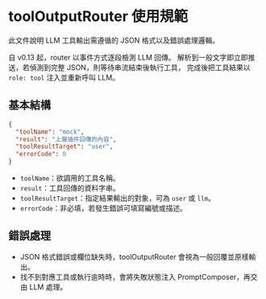 # toolOutputRouter 使用規範

此文件說明 LLM 工具輸出需遵循的 JSON 格式以及錯誤處理邏輯。

自 v0.13 起，router 以事件方式逐段檢測 LLM 回傳。
解析到一般文字即立即推送，若偵測到完整 JSON，則等待串流結束後執行工具，
完成後把工具結果以 `role: tool` 注入並重新呼叫 LLM。

## 基本結構
```json
{
  "toolName": "mock",
  "result": "上層插件回傳的內容",
  "toolResultTarget": "user",
  "errorCode": 0
}
```
- `toolName`：欲調用的工具名稱。
- `result`：工具回傳的資料字串。
- `toolResultTarget`：指定結果輸出的對象，可為 `user` 或 `llm`。
- `errorCode`：非必填，若發生錯誤可填寫編號或描述。

## 錯誤處理
- JSON 格式錯誤或欄位缺失時，toolOutputRouter 會視為一般回覆並原樣輸出。
- 找不到對應工具或執行逾時時，會將失敗狀態注入 PromptComposer，再交由 LLM 處理。

